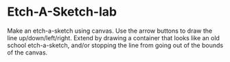 # Etch-A-Sketch-lab

Make an etch-a-sketch using canvas. Use the arrow buttons to draw the line up/down/left/right. Extend by drawing a container that looks like an old school etch-a-sketch, and/or stopping the line from going out of the bounds of the canvas.
